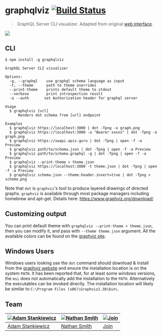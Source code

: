 # graphqlviz [![Build Status](https://travis-ci.org/sheerun/graphqlviz.svg?branch=master)](https://travis-ci.org/sheerun/graphqlviz)

> GraphQL Server CLI visualizer. Adapted from original [web interface](https://github.com/NathanRSmith/graphql-visualizer).

![](demo.gif)

## CLI

```
$ npm install -g graphqlviz
```

```
GraphQL Server CLI visualizer

Options:
  -g, --graphql    use graphql schema language as input
  -t, --theme      path to theme overrides
  --print-theme    prints default theme to stdout
  --verbose        print introspection result
  -a --auth       set Authorization header for graphql server

Usage
  $ graphqlviz [url]
      Renders dot schema from [url] endpoint

Examples
  $ graphqlviz https://localhost:3000 | dot -Tpng -o graph.png
  $ graphqlviz https://localhost:3000 -a "Bearer xxxxx" | dot -Tpng -o graph.png
  $ graphqlviz https://swapi.apis.guru | dot -Tpng | open -f -a Preview
  $ graphqlviz path/to/schema.json | dot -Tpng | open -f -a Preview
  $ graphqlviz path/to/schema.graphql -g | dot -Tpng | open -f -a Preview
  $ graphqlviz --print-theme > theme.json
  $ graphqlviz https://localhost:3000 -t theme.json | dot -Tpng | open -f -a Preview
  $ graphqlviz schema.json --theme.header.invert=true | dot -Tpng > schema.png
```

Note that `dot` is `graphviz`'s tool to produce layered drawings of directed graphs. `graphviz` is available through most package managers including homebrew and apt-get. Details here: https://www.graphviz.org/download/

## Customizing output

You can print default theme with `graphqlviz --print-theme > theme.json`, then you can modify it, and pass with `--theme theme.json` argument. All the available colors can be found on the [graphviz site](http://www.graphviz.org/doc/info/colors.html). 

## Windows Users

Windows users looking use the `dot` command should download & install from the [graphviz website](https://graphviz.gitlab.io/_pages/Download/Download_windows.html) and ensure the installation location is on the system `PATH`. It has been reported that, for at least some windows versions, the `msi` does not automatically add the installation to the `PATH`. Alternatively the executables can be invoked directly. The installation location will likely be similar to `C:\Program Files (x86)\Graphviz2.38\bin\`.

## Team

[![Adam Stankiewicz](https://avatars3.githubusercontent.com/u/292365?s=130)](https://sheerun.net) | [![Nathan Smith](https://avatars1.githubusercontent.com/u/1530197?s=130)](http://nathanrandal.com/) | [![Join](https://s28.postimg.org/hcy7aq9nh/42.png)](https://github.com/sheerun/graphqlviz/pulls)
---|---|---
[Adam Stankiewicz](https://sheerun.net) | [Nathan Smith](http://nathanrandal.com/) | [Join](https://github.com/sheerun/graphqlviz/pulls)
